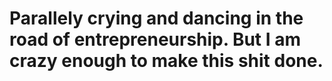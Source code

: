 # Parallely crying and dancing in the road of entrepreneurship. But I am crazy enough to make this shit done.